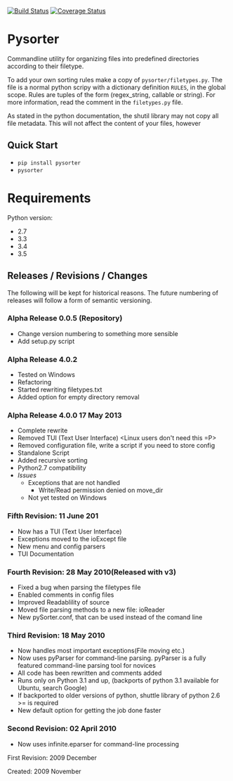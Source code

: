 [![Build Status](https://travis-ci.org/chriscz/pysorter.svg?branch=master)](https://travis-ci.org/chriscz/pysorter)
[![Coverage Status](https://coveralls.io/repos/github/chriscz/pysorter/badge.svg?branch=master)](https://coveralls.io/github/chriscz/pysorter?branch=master)

Pysorter
========
Commandline utility for organizing files into predefined directories according to their filetype.

To add your own sorting rules make a copy of  `pysorter/filetypes.py`.
The file is a normal python scripy with a dictionary definition `RULES`,
in the global scope. Rules are tuples of the form (regex_string, callable or string).
For more information, read the comment in the `filetypes.py` file.

As stated in the python documentation, the shutil library may not copy all file metadata.
This will not affect the content of your files, however

## Quick Start
  * `pip install pysorter`
  * `pysorter`

# Requirements
Python version:
 * 2.7
 * 3.3
 * 3.4
 * 3.5

## Releases / Revisions / Changes 

The following will be kept for historical reasons. The future numbering of releases will 
follow a form of semantic versioning.

### Alpha Release 0.0.5 (Repository) 
  * Change version numbering to something more sensible
  * Add setup.py script

### Alpha Release 4.0.2
  * Tested on Windows
  * Refactoring
  * Started rewriting filetypes.txt
  * Added option for empty directory removal

### Alpha Release 4.0.0 17 May 2013
  * Complete rewrite
  * Removed TUI (Text User Interface) <Linux users don't need this =P>
  * Removed configuration file, write a script if you need to store config
  * Standalone Script
  * Added recursive sorting
  * Python2.7 compatibility
  * *Issues*
    * Exceptions that are not handled
      * Write/Read permission denied on move_dir
    * Not yet tested on Windows
        
### Fifth Revision: 11 June 201
  * Now has a TUI (Text User Interface)
  * Exceptions moved to the ioExcept file
  * New menu and config parsers
  * TUI Documentation

### Fourth Revision: 28 May 2010(Released with v3)
  * Fixed a bug when parsing the filetypes file
  * Enabled comments in config files
  * Improved Readablility of source
  * Moved file parsing methods to a new file: ioReader
  * New pySorter.conf, that can be used instead of the comand line

### Third Revision: 18 May 2010
  * Now handles most important exceptions(File moving etc.)
  * Now uses pyParser for command-line parsing. pyParser is a fully featured command-line parsing tool for novices
  * All code has been rewritten and comments added
  * Runs only on Python 3.1 and up, (backports of python 3.1 available for Ubuntu, search Google)
  * If backported to older versions of python, shuttle library of python 2.6 >= is required
  * New default option for getting the job done faster


### Second Revision: 02 April 2010
  * Now uses infinite.eparser for command-line processing

First Revision: 2009 December

Created: 2009 November
